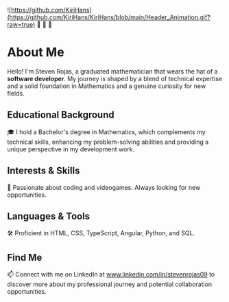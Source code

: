 ![https://github.com/KiriHans](https://github.com/KiriHans/KiriHans/blob/main/Header_Animation.gif?raw=true)
👋 👋 👋 

# About Me
Hello! I'm Steven Rojas, a graduated mathematician that wears the hat of a **software developer**. 
My journey is shaped by a blend of technical expertise and a solid foundation in Mathematics and a genuine curiosity for new fields.

## Educational Background
🎓 I hold a Bachelor's degree in Mathematics, which complements my technical skills, enhancing my problem-solving abilities and providing a unique perspective in my development work.

## Interests & Skills
🌱 Passionate about coding and videogames. Always looking for new opportunities.

## Languages & Tools
🛠️ Proficient in HTML, CSS, TypeScript, Angular, Python, and SQL.

## Find Me
📫 Connect with me on LinkedIn at www.linkedin.com/in/stevenrojas09 to discover more about my professional journey and potential collaboration opportunities. 




